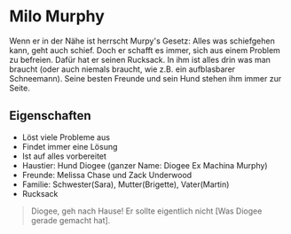 # Milo Murphy
Wenn er in der Nähe ist herrscht Murpy's Gesetz: Alles was schiefgehen kann, geht auch schief. Doch er schafft es immer, sich aus einem Problem zu befreien. Dafür hat er seinen Rucksack. In ihm ist alles drin was man braucht (oder auch niemals braucht, wie z.B. ein aufblasbarer Schneemann). Seine besten Freunde und sein Hund stehen ihm immer zur Seite.

## Eigenschaften
* Löst viele Probleme aus
* Findet immer eine Lösung
* Ist auf alles vorbereitet
* Haustier: Hund Diogee (ganzer Name: Diogee Ex Machina Murphy)
* Freunde: Melissa Chase und Zack Underwood
* Familie: Schwester(Sara), Mutter(Brigette), Vater(Martin)
* Rucksack

> Diogee, geh nach Hause! Er sollte eigentlich nicht [Was Diogee gerade gemacht hat].